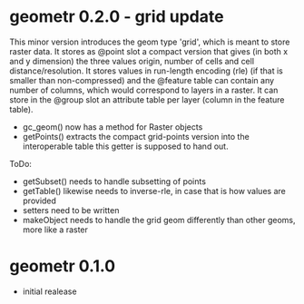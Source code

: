 # geometr 0.2.0 - grid update

This minor version introduces the geom type 'grid', which is meant to store raster data. It stores as @point slot a compact version that gives (in both x and y dimension) the three values origin, number of cells and cell distance/resolution. It stores values in run-length encoding (rle) (if that is smaller than non-compressed) and the @feature table can contain any number of columns, which would correspond to layers in a raster. It can store in the @group slot an attribute table per layer (column in the feature table).

- gc_geom() now has a method for Raster objects
- getPoints() extracts the compact grid-points version into the interoperable table this getter is supposed to hand out.

ToDo:
- getSubset() needs to handle subsetting of points
- getTable() likewise needs to inverse-rle, in case that is how values are provided
- setters need to be written
- makeObject needs to handle the grid geom differently than other geoms, more like a raster

# geometr 0.1.0

- initial realease
